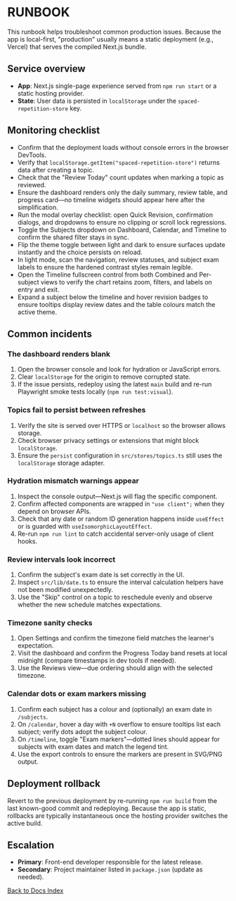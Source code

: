 # RUNBOOK

This runbook helps troubleshoot common production issues. Because the app is local-first, "production" usually means a static deployment (e.g., Vercel) that serves the compiled Next.js bundle.

## Service overview

- **App**: Next.js single-page experience served from `npm run start` or a static hosting provider.
- **State**: User data is persisted in `localStorage` under the `spaced-repetition-store` key.

## Monitoring checklist

- Confirm that the deployment loads without console errors in the browser DevTools.
- Verify that `localStorage.getItem("spaced-repetition-store")` returns data after creating a topic.
- Check that the "Review Today" count updates when marking a topic as reviewed.
- Ensure the dashboard renders only the daily summary, review table, and progress card—no timeline widgets should appear here after the simplification.
- Run the modal overlay checklist: open Quick Revision, confirmation dialogs, and dropdowns to ensure no clipping or scroll lock regressions.
- Toggle the Subjects dropdown on Dashboard, Calendar, and Timeline to confirm the shared filter stays in sync.
- Flip the theme toggle between light and dark to ensure surfaces update instantly and the choice persists on reload.
- In light mode, scan the navigation, review statuses, and subject exam labels to ensure the hardened contrast styles remain legible.
- Open the Timeline fullscreen control from both Combined and Per-subject views to verify the chart retains zoom, filters, and labels on entry and exit.
- Expand a subject below the timeline and hover revision badges to ensure tooltips display review dates and the table colours match the active theme.

## Common incidents

### The dashboard renders blank

1. Open the browser console and look for hydration or JavaScript errors.
2. Clear `localStorage` for the origin to remove corrupted state.
3. If the issue persists, redeploy using the latest `main` build and re-run Playwright smoke tests locally (`npm run test:visual`).

### Topics fail to persist between refreshes

1. Verify the site is served over HTTPS or `localhost` so the browser allows storage.
2. Check browser privacy settings or extensions that might block `localStorage`.
3. Ensure the `persist` configuration in `src/stores/topics.ts` still uses the `localStorage` storage adapter.

### Hydration mismatch warnings appear

1. Inspect the console output—Next.js will flag the specific component.
2. Confirm affected components are wrapped in `"use client";` when they depend on browser APIs.
3. Check that any date or random ID generation happens inside `useEffect` or is guarded with `useIsomorphicLayoutEffect`.
4. Re-run `npm run lint` to catch accidental server-only usage of client hooks.

### Review intervals look incorrect

1. Confirm the subject's exam date is set correctly in the UI.
2. Inspect `src/lib/date.ts` to ensure the interval calculation helpers have not been modified unexpectedly.
3. Use the "Skip" control on a topic to reschedule evenly and observe whether the new schedule matches expectations.

### Timezone sanity checks

1. Open Settings and confirm the timezone field matches the learner's expectation.
2. Visit the dashboard and confirm the Progress Today band resets at local midnight (compare timestamps in dev tools if needed).
3. Use the Reviews view—due ordering should align with the selected timezone.

### Calendar dots or exam markers missing

1. Confirm each subject has a colour and (optionally) an exam date in `/subjects`.
2. On `/calendar`, hover a day with `+N` overflow to ensure tooltips list each subject; verify dots adopt the subject colour.
3. On `/timeline`, toggle "Exam markers"—dotted lines should appear for subjects with exam dates and match the legend tint.
4. Use the export controls to ensure the markers are present in SVG/PNG output.

## Deployment rollback

Revert to the previous deployment by re-running `npm run build` from the last known-good commit and redeploying. Because the app is static, rollbacks are typically instantaneous once the hosting provider switches the active build.

## Escalation

- **Primary**: Front-end developer responsible for the latest release.
- **Secondary**: Project maintainer listed in `package.json` (update as needed).

[Back to Docs Index](../DOCS_INDEX.md)
